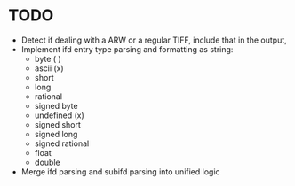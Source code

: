 # TODO

- Detect if dealing with a ARW or a regular TIFF, include that in the output,
- Implement ifd entry type parsing and formatting as string:
  - byte ( )
  - ascii (x)
  - short
  - long
  - rational
  - signed byte
  - undefined (x)
  - signed short
  - signed long
  - signed rational
  - float
  - double
- Merge ifd parsing and subifd parsing into unified logic